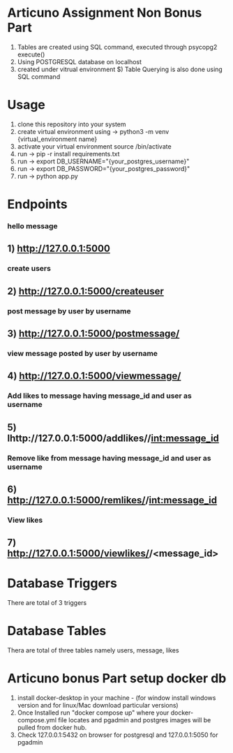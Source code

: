 # Articuno Assignment Non Bonus Part

1) Tables are created using SQL command, executed through psycopg2 execute()
2) Using POSTGRESQL database on localhost
3) created under vitrual environment
$) Table Querying is also done using SQL command

# Usage

1) clone this repository into your system
2) create virtual environment using -> python3 -m venv {virtual_environment name}
3) activate your virtual environment source /bin/activate
4) run -> pip -r install requirements.txt
5) run -> export DB_USERNAME="{your_postgres_username}"
6) run -> export DB_PASSWORD="{your_postgres_password}"
7) run -> python app.py

# Endpoints 

### hello message
## 1) http://127.0.0.1:5000

### create users
## 2) http://127.0.0.1:5000/createuser

### post message by user by username
## 3) http://127.0.0.1:5000/postmessage/<username>

### view message posted by user by username
## 4) http://127.0.0.1:5000/viewmessage/<username>

### Add likes to message having message_id and user as username
## 5) lhttp://127.0.0.1:5000/addlikes/<username>/<int:message_id>

### Remove like from message having message_id and user as username
## 6) http://127.0.0.1:5000/remlikes/<username>/<int:message_id>

### View likes
## 7) http://127.0.0.1:5000/viewlikes/<username>/<message_id>

# Database Triggers
There are total of 3 triggers 

# Database Tables
Thera are total of three tables namely users, message, likes


# Articuno bonus Part setup docker db

1) install docker-desktop in your machine - (for window install windows version and for linux/Mac download particular versions)
2) Once Installed run "docker compose up" where your docker-compose.yml file locates and pgadmin and postgres images will be pulled from docker hub.
3) Check 127.0.0.1:5432 on browser for postgresql and 127.0.0.1:5050 for pgadmin






